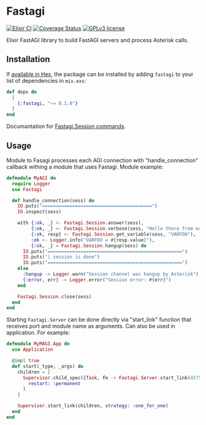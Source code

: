 # Fastagi
[![Elixir CI](https://github.com/staskobzar/exfastagi/actions/workflows/elixir.yml/badge.svg)](https://github.com/staskobzar/exfastagi/actions/workflows/elixir.yml)
[![Coverage Status](https://coveralls.io/repos/github/staskobzar/exfastagi/badge.svg?branch=master)](https://coveralls.io/github/staskobzar/exfastagi?branch=master)
[![GPLv3 license](https://img.shields.io/badge/License-GPLv3-blue.svg)](https://github.com/staskobzar/exfastagi/blob/master/LICENSE)


Elixir FastAGI library to build FastAGI servers and process Asterisk calls.

## Installation

If [available in Hex](https://hex.pm/docs/publish), the package can be installed
by adding `fastagi` to your list of dependencies in `mix.exs`:

```elixir
def deps do
  [
    {:fastagi, "~> 0.1.0"}
  ]
end
```

Documantation for [Fastagi.Session commands](https://hexdocs.pm/fastagi/Fastagi.Session.html).

## Usage
Module to Fasagi processes each AGI connection with "handle_connection" callback withing a module that uses Fastagi. Module example:

```elixir
defmodule MyAGI do
  require Logger
  use Fastagi

  def handle_connection(sess) do
    IO.puts("========================================")
    IO.inspect(sess)

    with {:ok, _} <- Fastagi.Session.answer(sess),
         {:ok, _} <- Fastagi.Session.verbose(sess, "Hello there from exFastagi"),
         {:ok, resp} <- Fastagi.Session.get_variable(sess, "VARFOO"),
         :ok <- Logger.info("VARFOO = #{resp.value}"),
         {:ok, _} = Fastagi.Session.hangup(sess) do
      IO.puts("=================================================")
      IO.puts("| session is done")
      IO.puts("=================================================")
    else
      :hangup -> Logger.warn("Session channel was hangup by Asterisk")
      {:error, err} -> Logger.error("Session error: #{err}")
    end

    Fastagi.Session.close(sess)
  end
end
```

Starting ```Fastagi.Server``` can be done directly via "start_link" function that receives port and module name as arguments. Can also be used in application. For example:
```elixir
defmodule MyMAGI.App do
  use Application

  @impl true
  def start(_type, _args) do
    children = [
      Supervisor.child_spec({Task, fn -> Fastagi.Server.start_link(4575, MyAGI) end},
        restart: :permanent
      )
    ]

    Supervisor.start_link(children, strategy: :one_for_one)
  end
end
```
